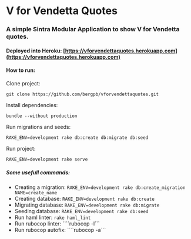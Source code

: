 # V for Vendetta Quotes
### A simple Sintra Modular Application to show V for Vendetta quotes.
#### Deployed into Heroku: [https://vforvendettaquotes.herokuapp.com](https://vforvendettaquotes.herokuapp.com)

#### How to run:
Clone project:

    git clone https://github.com/bergpb/vforvendettaquotes.git

Install dependencies:

    bundle --without production

Run migrations and seeds:

    RAKE_ENV=development rake db:create db:migrate db:seed

Run project:

    RAKE_ENV=development rake serve

##### Some usefull commands:
- Creating a migration: ```RAKE_ENV=development rake db:create_migration NAME=create_name```
- Creating database: ```RAKE_ENV=development rake db:create```
- Migrating database: ```RAKE_ENV=development rake db:migrate```
- Seeding database: ```RAKE_ENV=development rake db:seed```
- Run haml linter: ```rake haml_lint```
- Run rubocop linter: ````rubocop -l```
- Run rubocop autofix: ````rubocop -a```

